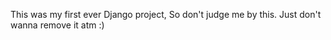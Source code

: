This was my first ever Django project, So don't judge me by this. Just don't wanna remove it atm :)
